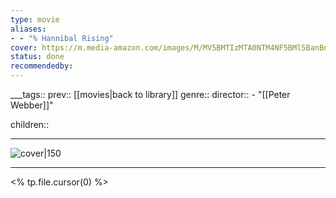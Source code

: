 ```yaml
---
type: movie
aliases:
- - "% Hannibal Rising"
cover: https://m.media-amazon.com/images/M/MV5BMTIzMTA0NTM4NF5BMl5BanBnXkFtZTcwNjY3ODM0MQ@@._V1_SX300.jpg
status: done
recommendedby:
---
```

___tags:: prev:: [[movies|back to library]]
genre::
director:: - "[[Peter Webber]]"
  
children::
___
![cover|150](https://m.media-amazon.com/images/M/MV5BMTIzMTA0NTM4NF5BMl5BanBnXkFtZTcwNjY3ODM0MQ@@._V1_SX300.jpg)
___
<% tp.file.cursor(0) %>
